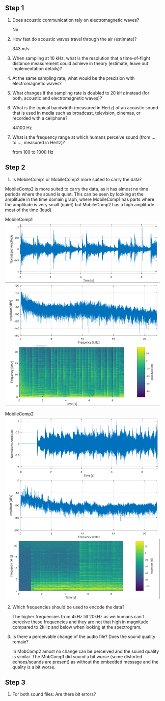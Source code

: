 ## Step 1
1. Does acoustic communication rely on electromagnetic waves?

	No
2. How fast do acoustic waves travel through the air (estimate)?

	343 m/s
3. When sampling at 10 kHz, what is the resolution that a time-of-flight distance measurement could achieve in theory (estimate, leave out implementation details)?


4. At the same sampling rate, what would be the precision with electromagnetic waves? 


5. What changes if the sampling rate is doubled to 20 kHz instead (for both, acoustic and electromagnetic waves)?


6. What is the typical bandwidth (measured in Hertz) of an acoustic sound that is used in media such as broadcast, television, cinemas, or recorded with a cellphone?

	44100 Hz
7. What is the frequency range at which humans perceive sound (from ... to ..., measured in Hertz)?

	from 100 to 1000 Hz

## Step 2
1. Is MobileComp1 or MobileComp2 more suited to carry the data?
	
MobileComp2 is more suited to carry the data, as it has almost no time periods where the sound is quiet. This can be seen by looking at the amplitude in the time domain graph, where MobileComp1 has parts where the amplitude is very small (quiet) but MobileComp2 has a high amplitude most of the time (loud). 

MobileComp1
![](./figures/step2/MobileComp1_time_domain.png)
![](./figures/step2/MobileComp1_freq_domain.png)
![](./figures/step2/MobileComp1_spectrogram.png)

MobileComp2
![](./figures/step2/MobileComp2_time_domain.png)
![](./figures/step2/MobileComp2_freq_domain.png)
![](./figures/step2/MobileComp2_spectrogram.png)

2. Which frequencies should be used to encode the data?
	
	The higher frequencies from 4kHz till 20kHz as we humans can't perceive these frequencies and they are not that high in magnitude compared to 2kHz and below when looking at the spectrogram. 
3. Is there a perceivable change of the audio file? Does the sound quality remain?

	In MobComp2 amost no change can be perceived and the sound quality is similar. The MobComp1 did sound a bit worse (some distorted echoes/sounds are present) as without the embedded message and the quality is a bit worse. 

## Step 3
1. For both sound files: Are there bit errors?
